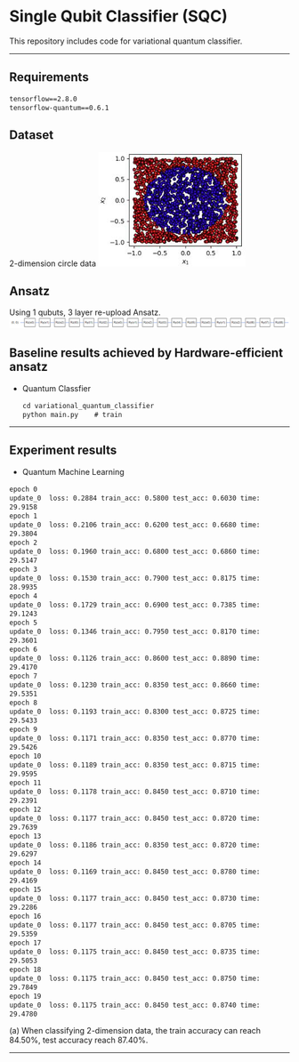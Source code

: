 # Single Qubit Classifier (SQC)
This repository includes code for variational quantum classifier.

---

## Requirements
```
tensorflow==2.8.0
tensorflow-quantum==0.6.1
```

## Dataset
2-dimension circle data
![](results/dataset.jpg)

## Ansatz
Using 1 qubuts, 3 layer re-upload Ansatz.
![](results/ansatz.png)


## Baseline results achieved by Hardware-efficient ansatz
* Quantum Classfier
  ```shell
  cd variational_quantum_classifier
  python main.py    # train
  ```
---
## Experiment results
* Quantum Machine Learning
```shell
epoch 0
update_0  loss: 0.2884 train_acc: 0.5800 test_acc: 0.6030 time: 29.9158
epoch 1
update_0  loss: 0.2106 train_acc: 0.6200 test_acc: 0.6680 time: 29.3804
epoch 2
update_0  loss: 0.1960 train_acc: 0.6800 test_acc: 0.6860 time: 29.5147
epoch 3
update_0  loss: 0.1530 train_acc: 0.7900 test_acc: 0.8175 time: 28.9935
epoch 4
update_0  loss: 0.1729 train_acc: 0.6900 test_acc: 0.7385 time: 29.1243
epoch 5
update_0  loss: 0.1346 train_acc: 0.7950 test_acc: 0.8170 time: 29.3601
epoch 6
update_0  loss: 0.1126 train_acc: 0.8600 test_acc: 0.8890 time: 29.4170
epoch 7
update_0  loss: 0.1230 train_acc: 0.8350 test_acc: 0.8660 time: 29.5351
epoch 8
update_0  loss: 0.1193 train_acc: 0.8300 test_acc: 0.8725 time: 29.5433
epoch 9
update_0  loss: 0.1171 train_acc: 0.8350 test_acc: 0.8770 time: 29.5426
epoch 10
update_0  loss: 0.1189 train_acc: 0.8350 test_acc: 0.8715 time: 29.9595
epoch 11
update_0  loss: 0.1178 train_acc: 0.8450 test_acc: 0.8710 time: 29.2391
epoch 12
update_0  loss: 0.1177 train_acc: 0.8450 test_acc: 0.8720 time: 29.7639
epoch 13
update_0  loss: 0.1186 train_acc: 0.8350 test_acc: 0.8720 time: 29.6297
epoch 14
update_0  loss: 0.1169 train_acc: 0.8450 test_acc: 0.8780 time: 29.4169
epoch 15
update_0  loss: 0.1177 train_acc: 0.8450 test_acc: 0.8730 time: 29.2286
epoch 16
update_0  loss: 0.1177 train_acc: 0.8450 test_acc: 0.8705 time: 29.5359
epoch 17
update_0  loss: 0.1175 train_acc: 0.8450 test_acc: 0.8735 time: 29.5053
epoch 18
update_0  loss: 0.1175 train_acc: 0.8450 test_acc: 0.8750 time: 29.7849
epoch 19
update_0  loss: 0.1175 train_acc: 0.8450 test_acc: 0.8740 time: 29.4780
```

(a) When classifying 2-dimension data, the train accuracy can reach 84.50%, test accuracy reach 87.40%.

---

